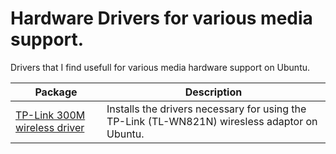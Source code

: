 # Hardware Drivers for various media support.

Drivers that I find usefull for various media hardware support on Ubuntu.

| Package                           | Description                                                    |
|----------------------------------|----------------------------------------------------------------|
| [TP-Link 300M wireless driver](TP-Link_300M_wireless_driver)              | Installs the drivers necessary for using the TP-Link (TL-WN821N) wiresless adaptor on Ubuntu.                         |


